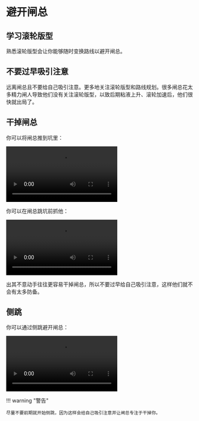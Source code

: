 # 避开闸总

## 学习滚轮版型

熟悉滚轮版型会让你能够随时变换路线以避开闸总。

## 不要过早吸引注意

远离闸总且不要给自己吸引注意。更多地关注滚轮版型和路线规划。很多闸总花太多精力闸人导致他们没有关注滚轮版型，以致后期粘液上升、滚轮加速后，他们很快就出局了。

## 干掉闸总

你可以将闸总推到坑里：

<video controls>
  <source src="../../images/getting-started/avoiding-griefers/pushing-a-griefer.mp4" type="video/mp4">
</video>

你可以在闸总跳坑前抓他：

<video controls>
  <source src="../../images/getting-started/avoiding-griefers/pantsing-a-griefer.mp4" type="video/mp4">
</video>

出其不意动手往往更容易干掉闸总，所以不要过早给自己吸引注意，这样他们就不会有太多防备。

## 侧跳

你可以通过侧跳避开闸总：

<video controls>
  <source src="../../images/getting-started/avoiding-griefers/one-rolling-to-avoid-a-griefer.mp4" type="video/mp4">
</video>

!!! warning "警告"

    尽量不要前期就开始侧跳，因为这样会给自己吸引注意并让闸总专注于干掉你。

<!--
IGNORE THIS FOR TRANSLATIONS:

## Other TODOs

Still need clips/examples of these strategies:

* Jump early to cancel grabs
* Switching to the opposite roll
    * Example: <https://www.youtube.com/watch?v=ijl9Lo8jsDw> (need better example?)
* Drawing them out to the edge
* Avoid jumping when griefers nearby
* Bunny hop on roll off to avoid griefers similar to jump showdown
* Stay out of the way and don't draw attention to yourself at the start when dealing with griefers
-->
